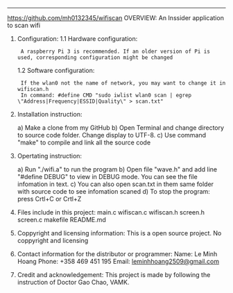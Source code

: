 -------------------------------------------------
https://github.com/mh0132345/wifiscan
OVERVIEW:
	An Inssider application to scan wifi
1. Configuration:
	1.1 Hardware configuration:

		A raspberry Pi 3 is recommended. If an older version of Pi is used, corresponding configuration might be changed

	1.2 Software configuration:
		
		If the wlan0 not the name of network, you may want to change it in wifiscan.h
		In command: #define CMD "sudo iwlist wlan0 scan | egrep \"Address|Frequency|ESSID|Quality\" > scan.txt" 
		
2. Installation instruction:

	a) Make a clone from my GitHub
	b) Open Terminal and change directory to source code folder. Change display to UTF-8.
	c) Use command "make" to compile and link all the source code

3. Opertating instruction:

	a) Run "./wifi.a" to run the program
	b) Open file "wave.h" and add line "#define DEBUG" to view in DEBUG mode. You can see the file infomation in text. 
	c) You can also open scan.txt in them same folder with source code to see infomation scaned
	d) To stop the program: press Crtl+C or Crtl+Z

4. Files include in this project:
	main.c	wifiscan.c	wifiscan.h	screen.h  screen.c  makefile README.md

5. Coppyright and licensing information:
	This is a open source project. No coppyright and licensing

6. Contact information for the distributor or programmer:
	Name: 	Le Minh Hoang
	Phone:  +358 469 451 195
	Email:  leminhhoang2509@gmail.com
	
7. Credit and acknowledgement:
	This project is made by following the instruction of Doctor Gao Chao, VAMK.
